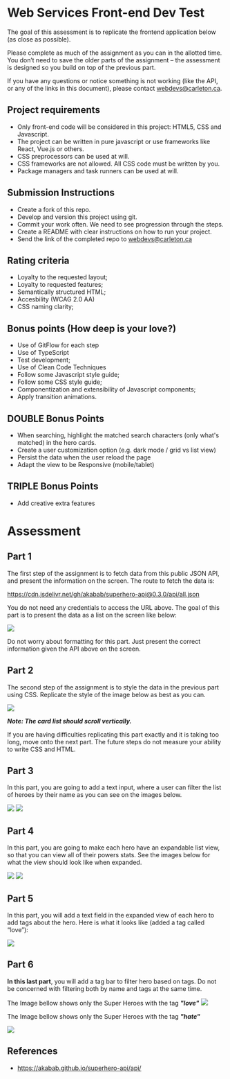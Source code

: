 # Web Services Front-end Dev Test

The goal of this assessment is to replicate the frontend application below (as close as possible). 

Please complete as much of the assignment as you can in the allotted time. You don’t need to save the older parts of the assignment – the assessment is designed so you build on top of the previous part.

If you have any questions or notice something is not working (like the API, or any of the links in this document), please contact webdevs@carleton.ca.


## Project requirements


* Only front-end code will be considered in this project: HTML5, CSS and Javascript.
* The project can be written in pure javascript or use frameworks like React, Vue.js or others.
* CSS preprocessors can be used at will.
* CSS frameworks are not allowed. All CSS code must be written by you.
* Package managers and task runners can be used at will.


## Submission Instructions


* Create a fork of this repo.
* Develop and version this project using git.
* Commit your work often. We need to see progression through the steps.
* Create a README with clear instructions on how to run your project.
* Send the link of the completed repo to webdevs@carleton.ca

## Rating criteria

* Loyalty to the requested layout;
* Loyalty to requested features;
* Semantically structured HTML;
* Accesbility (WCAG 2.0 AA)
* CSS naming clarity;


## Bonus points (How deep is your love?)

* Use of GitFlow for each step
* Use of TypeScript
* Test development;
* Use of Clean Code Techniques
* Follow some Javascript style guide;
* Follow some CSS style guide;
* Componentization and extensibility of Javascript components;
* Apply transition animations.


## DOUBLE Bonus Points 

* When searching, highlight the matched search characters (only what's matched) in the hero cards. 
* Create a user customization option (e.g. dark mode / grid vs list view) 
* Persist the data when the user reload the page
* Adapt the view to be Responsive (mobile/tablet)


## TRIPLE Bonus Points

* Add creative extra features


# Assessment


## Part 1

The first step of the assignment is to fetch data from this public JSON API, and present the information on the screen. The route to fetch the data is:

https://cdn.jsdelivr.net/gh/akabab/superhero-api@0.3.0/api/all.json


You do not need any credentials to access the URL above. The goal of this part is to present the data as a list on the screen like below:

<img src='./images/01.png'/>

Do not worry about formatting for this part. Just present the correct information given the API above on the screen.

## Part 2

The second step of the assignment is to style the data in the previous part using CSS. Replicate the style of the image below as best as you can.

<img src='./images/02.png'/>

***Note: The card list should scroll vertically.***

If you are having difficulties replicating this part exactly and it is taking too long, move onto the next part. The future steps do not measure your ability to write CSS and HTML.


## Part 3
In this part, you are going to add a text input, where a user can filter the list of heroes by their name as you can see on the images below.

<img src='./images/03.png'/>
<img src='./images/04.png'/>


## Part 4

In this part, you are going to make each hero have an expandable list view, so that you can view all of their powers stats. See the images below for what the view should look like when expanded. 

<img src='./images/05.png'/>
<img src='./images/06.png'/>


## Part 5
In this part, you will add a text field in the expanded view of each hero to add tags about the hero. Here is what it looks like (added a tag called “love”):

<img src='./images/07.png'/>


## Part 6
**In this last part**, you will add a tag bar to filter hero based on tags. Do not be concerned with filtering both by name and tags at the same time. 

The Image bellow shows only the Super Heroes with the tag ***"love"***
<img src='./images/08.png'/>


The Image bellow shows only the Super Heroes with the tag ***"hate"***

<img src='./images/09.png'/>


## References

* https://akabab.github.io/superhero-api/api/
